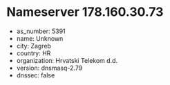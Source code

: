 # Nameserver 178.160.30.73

* as_number: 5391
* name: Unknown
* city: Zagreb
* country: HR
* organization: Hrvatski Telekom d.d.
* version: dnsmasq-2.79
* dnssec: false
